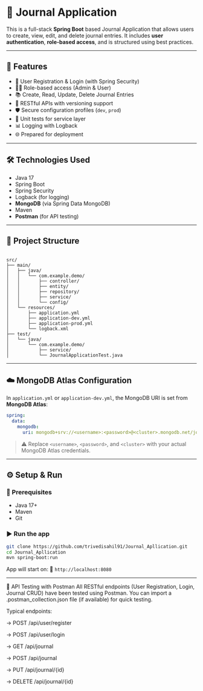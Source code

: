 # 📝 Journal Application

This is a full-stack **Spring Boot** based Journal Application that allows users to create, view, edit, and delete journal entries. It includes **user authentication**, **role-based access**, and is structured using best practices.

---

## 🚀 Features

- 🔐 User Registration & Login (with Spring Security)
- 🧑‍💼 Role-based access (Admin & User)
- 📚 Create, Read, Update, Delete Journal Entries
- 📁 RESTful APIs with versioning support
- 🛡️ Secure configuration profiles (`dev`, `prod`)
- 🧪 Unit tests for service layer
- 📊 Logging with Logback
- 🌐 Prepared for deployment

---

## 🛠️ Technologies Used

- Java 17
- Spring Boot
- Spring Security
- Logback (for logging)
- **MongoDB** (via Spring Data MongoDB)
- Maven
- **Postman** (for API testing)

---

## 📁 Project Structure

```

src/
├── main/
│   ├── java/
│   │   └── com.example.demo/
│   │       ├── controller/
│   │       ├── entity/
│   │       ├── repository/
│   │       ├── service/
│   │       └── config/
│   └── resources/
│       ├── application.yml
│       ├── application-dev.yml
│       ├── application-prod.yml
│       └── logback.xml
├── test/
│   └── java/
│       └── com.example.demo/
│           ├── service/
│           └── JournalApplicationTest.java

````

---
## ☁️ MongoDB Atlas Configuration

In `application.yml` or `application-dev.yml`, the MongoDB URI is set from **MongoDB Atlas**:

```yaml
spring:
  data:
    mongodb:
      uri: mongodb+srv://<username>:<password>@<cluster>.mongodb.net/journaldb?retryWrites=true&w=majority
```

> ⚠️ Replace `<username>`, `<password>`, and `<cluster>` with your actual MongoDB Atlas credentials.

---
## ⚙️ Setup & Run

### 🔧 Prerequisites
- Java 17+
- Maven
- Git
  

### ▶️ Run the app
```bash
git clone https://github.com/trivedisahil91/Journal_Apllication.git
cd Journal_Apllication
mvn spring-boot:run
````

App will start on:
📍 `http://localhost:8080`

---




🧪 API Testing with Postman
All RESTful endpoints (User Registration, Login, Journal CRUD) have been tested using Postman.
You can import a .postman_collection.json file (if available) for quick testing.

Typical endpoints:

  -> POST /api/user/register

  -> POST /api/user/login

  -> GET /api/journal

  -> POST /api/journal

  -> PUT /api/journal/{id}

  -> DELETE /api/journal/{id}
